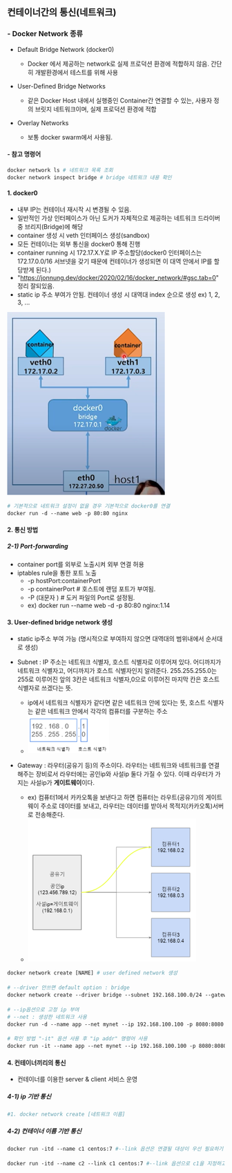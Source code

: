 ## 컨테이너간의 통신(네트워크)

### - Docker Network 종류

- Default Bridge Network (docker0)

  - Docker 에서 제공하는 network로 실제 프로덕션 환경에 적합하지 않음. 간단히 개발환경에서 테스트를 위해 사용
- User-Defined Bridge Networks

  - 같은 Docker Host 내에서 실행중인 Container간 연결할 수 있는, 사용자 정의 브릿지 네트워크이며, 실제 프로덕션 환경에 적합
- Overlay Networks

  - 보통 docker swarm에서 사용됨.

#### - 참고 명령어

```dockerfile
docker network ls # 네트워크 목록 조회
docker network inspect bridge # bridge 네트워크 내용 확인
```

#### 1. docker0  

- 내부 IP는 컨테이너 재시작 시 변경될 수 있음.
- 일반적인 가상 인터페이스가 아닌 도커가 자체적으로 제공하는 네트워크 드라이버 중 브리지(Bridge)에 해당
- container 생성 시 veth 인터페이스 생성(sandbox)
- 모든 컨테이너는 외부 통신을 docker0 통해 진행
- container running 시 172.17.X.Y로 IP 주소할당(docker0 인터페이스는 172.17.0.0/16 서브넷을 갖기 때문에 컨테이너가 생성되면 이 대역 안에서 IP를 할당받게 된다.)
- "https://jonnung.dev/docker/2020/02/16/docker_network/#gsc.tab=0" 정리 잘되있음.
- static ip 주소 부여가 안됨. 컨테이너 생성 시 대역대 index 순으로 생성 ex) 1, 2, 3, ...

![1677547015495](./images/network.png)

```dockerfile
# 기본적으로 네트워크 설정이 없을 경우 기본적으로 docker0를 연결 
docker run -d --name web -p 80:80 nginx 

```

#### 2. 통신 방법

##### 2-1) Port-forwarding

- container port를 외부로 노출시켜 외부 연결 허용
- iptables rule을 통한 포트 노출
  - -p hostPort:containerPort
  - -p containerPort # 호스트에 랜덤 포트가 부여됨.
  - -P (대문자 ) # 도커 파일의 Port로 설정됨.
  - ex) docker run --name web -d -p 80:80 nginx:1.14

#### 3. User-defined bridge network 생성

- static ip주소 부여 가능 (명시적으로 부여하지 않으면 대역대의 범위내에서 순서대로 생성)
- Subnet : IP 주소는 네트워크 식별자, 호스트 식별자로 이루어져 있다. 어디까지가 네트워크 식별자고, 어디까지가 호스트 식별자인지 알려준다. 255.255.255.0는 255로 이루어진 앞의 3칸은 네트워크 식별자,0으로 이루어진 마지막 칸은 호스트 식별자로 쓰겠다는 뜻.
  - ip에서 네트워크 식별자가 같다면 같은 네트워크 안에 있다는 뜻, 호스트 식별자는 같은 네트워크 안에서 각각의 컴퓨터를 구분하는 주소
  - <img src=".\images\subnet.png" alt="image-20230228125841669" style="zoom:33%;" />

- Gateway : 라우터(공유기 등)의 주소이다. 라우터는 네트워크와 네트워크를 연결해주는 장비로서 라우터에는 공인ip와 사설ip 둘다 가질 수 있다. 이때 라우터가 가지는 사설ip가 **게이트웨이**이다.
  - ex) 컴퓨터1에서 카카오톡을 보낸다고 하면 컴퓨터는 라우트(공유기)의 게이트웨이 주소로 데이터를 보내고, 라우터는 데이터를 받아서 목적지(카카오톡)서버로 전송해준다. 
  - <img src=".\images\gateway.PNG" alt="gateway" style="zoom:50%;" />


```dockerfile
docker network create [NAME] # user defined network 생성

# --driver 안쓰면 default option : bridge
docker network create --driver bridge --subnet 192.168.100.0/24 --gateway 192.168.100.254 mynet # mynet : 네트워크 이름

# --ip옵션으로 고정 ip 부여
# --net : 생성한 네트워크 사용
docker run -d --name app --net mynet --ip 192.168.100.100 -p 8080:8080 busybox

# 확인 방법 "-it" 옵션 사용 후 "ip addr" 명령어 사용
docker run -it --name app --net mynet --ip 192.168.100.100 -p 8080:8080 busybox
```

#### 4. 컨테이너끼리의 통신

- 컨테이너를 이용한 server & client 서비스 운영

##### 4-1) ip 기반 통신

```dockerfile
#1. docker network create [네트워크 이름] 


```



##### 4-2) 컨테이너 이름 기반 통신

```dockerfile
docker run -itd --name c1 centos:7 #--link 옵션은 연결될 대상이 우선 필요하기 때문에 c1 컨테이너를 한 개 생성한다.

docker run -itd --name c2 --link c1 centos:7 #--link 옵션으로 c1을 지정하고 c2 컨테이너를 생성한다.
```

